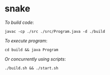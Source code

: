 # snake

*To build code*:
```
javac -cp ./src ./src/Program.java -d ./build
```

*To execute program*:
```
cd build && java Program
```

*Or concurrently using scripts*:
```
./build.sh && ./start.sh
```

